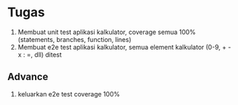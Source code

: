 # Tugas

1. Membuat unit test aplikasi kalkulator, coverage semua 100% (statements, branches, function, lines)
2. Membuat e2e test aplikasi kalkulator, semua element kalkulator (0-9, + - x : =, dll) ditest

## Advance
1. keluarkan e2e test coverage 100%